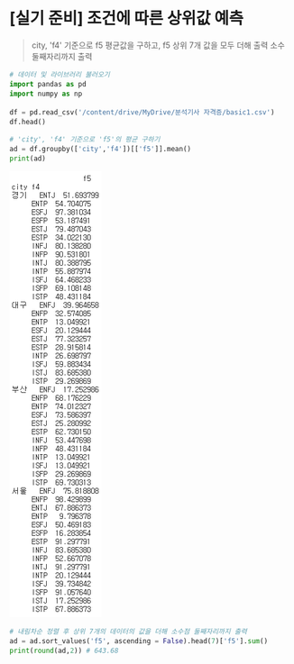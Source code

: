 # [실기 준비] 조건에 따른 상위값 예측

> city, 'f4' 기준으로 f5 평균값을 구하고, f5 상위 7개 값을 모두 더해 출력 소수 둘째자리까지 출력

```python
# 데이터 및 라이브러리 불러오기
import pandas as pd
import numpy as np

df = pd.read_csv('/content/drive/MyDrive/분석기사 자격증/basic1.csv')
df.head()
```

```python
# 'city', 'f4' 기준으로 'f5'의 평균 구하기
ad = df.groupby(['city','f4'])[['f5']].mean()
print(ad)
```

![image-20211117151032667](markdown-images/image-20211117151032667.png)

```python
# 내림차순 정렬 후 상위 7개의 데이터의 값을 더해 소수점 둘째자리까지 출력
ad = ad.sort_values('f5', ascending = False).head(7)['f5'].sum()
print(round(ad,2)) # 643.68
```



